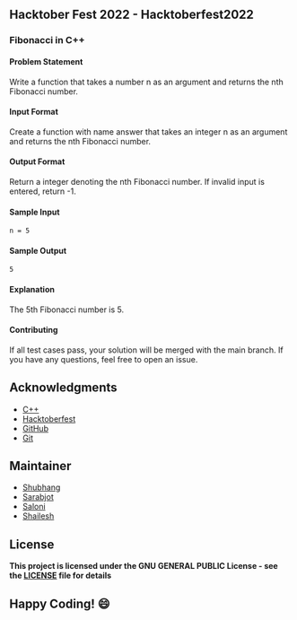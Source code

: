 ## Hacktober Fest 2022 - Hacktoberfest2022

### Fibonacci in C++

#### Problem Statement
Write a function that takes a number n as an argument and returns the nth Fibonacci number.

#### Input Format
Create a function with name answer that takes an integer n as an argument and returns the nth Fibonacci number.

#### Output Format
Return a integer denoting the nth Fibonacci number. If invalid input is entered, return -1.

#### Sample Input
```
n = 5
```

#### Sample Output
```
5
```

#### Explanation
The 5th Fibonacci number is 5.

#### Contributing
If all test cases pass, your solution will be merged with the main branch. If you have any questions, feel free to open an issue.

## Acknowledgments
- [C++](http://cplusplus.org/)
- [Hacktoberfest](https://hacktoberfest.digitalocean.com/)
- [GitHub](https://github.com)
- [Git](https://git-scm.com/)

## Maintainer
- [Shubhang](https://github.com/Shubhang-2111)
- [Sarabjot](https://github.com/ricky-aufvaa)
- [Saloni](https://github.com/saloni1202)
- [Shailesh](https://github.com/ShaileshKumar007)

## License
**This project is licensed under the GNU GENERAL PUBLIC License - see the [LICENSE](../../LICENSE) file for details**

## Happy Coding! :smile:
